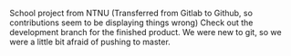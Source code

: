 School project from NTNU (Transferred from Gitlab to Github, so contributions seem to be displaying things wrong)
Check out the development branch for the finished product. We were new to git, so we were a little bit afraid of pushing to master.
